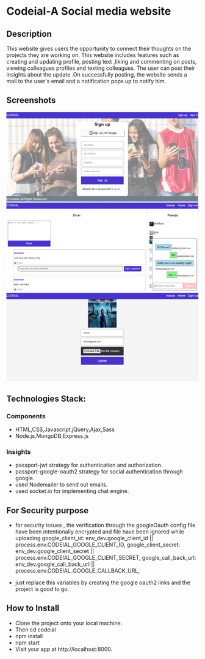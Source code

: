 # Codeial-A Social media website

## Description
This website gives users the opportunity to connect their thoughts on the projects they are working on. This website includes features such as creating and updating profile, posting text ,liking and commenting on posts, viewing colleagues profiles and texting colleagues. The user can post their insights about the update .On successfully posting,
the website sends a mail to the user's email and a notification pops up to notify him.

## Screenshots

![Sign Up Page](uploads/codeial_screenshots/sign_up.PNG "Sign Up Page")
![Chat Engine](uploads/codeial_screenshots/chat_engine.PNG "Chat Engine")
![Profile Page](uploads/codeial_screenshots/profile_page.PNG "Profile age")

## Technologies Stack:

### Components
* HTML,CSS,Javascript,jQuery,Ajax,Sass
* Node.js,MongoDB,Express.js

### Insights

* passport-jwt strategy for authentication and authorization.
* passport-google-oauth2 strategy for social authentication through  google.
* used Nodemailer to send out emails.
* used socket.io for implementing chat engine.


## For Security purpose
* for security issues , the verification through the googleOauth config file have been intentionally encrypted and file have been ignored while uploading
google_client_id: env_dev.google_client_id || process.env.CODEIAL_GOOGLE_CLIENT_ID,
    google_client_secret: env_dev.google_client_secret || process.env.CODEIAL_GOOGLE_CLIENT_SECRET,
    google_call_back_url: env_dev.google_call_back_url || process.env.CODEIAL_GOOGLE_CALLBACK_URL,
    
 * just replace this variables by creating the google oauth2 links and the project is good to go.


## How to Install

* Clone the project onto your local machine.
* Then cd codeial
* npm install
* npm start
* Visit your app at http://localhost:8000.



